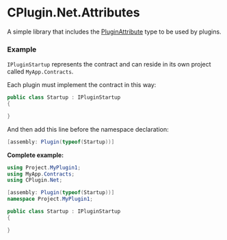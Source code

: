 # CPlugin.Net.Attributes

A simple library that includes the [PluginAttribute](https://mrdave1999.github.io/CPlugin.Net/api/CPlugin.Net.PluginAttribute.html) type to be used by plugins.

### Example

`IPluginStartup` represents the contract and can reside in its own project called `MyApp.Contracts`.

Each plugin must implement the contract in this way:
```cs
public class Startup : IPluginStartup 
{ 

}
```

And then add this line before the namespace declaration:
```cs
[assembly: Plugin(typeof(Startup))]
```

**Complete example:**
```cs
using Project.MyPlugin1;
using MyApp.Contracts;
using CPlugin.Net;

[assembly: Plugin(typeof(Startup))]
namespace Project.MyPlugin1;

public class Startup : IPluginStartup 
{ 

}
```
